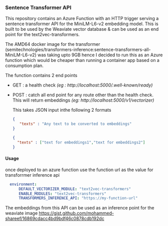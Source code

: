
### Sentence Transformer API

This repository contains an Azure Function with an HTTP trigger serving a sentence transformer API for the MiniLM-L6-v2 embedding model. 
This is built to be used by the Weaviate vector database & can be used as an end point for the text2vec-transformers. 

The AMD64 docker image for the transformer (semitechnologies/transformers-inference:sentence-transformers-all-MiniLM-L6-v2) was taking
upto 9GB hence I decided to run this as an Azure function which would be cheaper than running a container app based on a consumption plan.

The function contains 2 end points 

-   GET : a health check    _(eg : http://localhost:5000/.well-known/ready)_
-   POST : catch all end point for any route other than the health check. This will return embeddings _(eg: http://localhost:5000/v1/vectorizer)_
  
    This takes JSON input inthe following 2 formats

    ```json
    {
       "texts" : "Any text to be converted to embeddings"
    }
    ```

     ```json
    {
       "texts" : ["text for embeddings1","text for embeddings2"]
    }
    ```

#### Usage

once deployed to an azure function use the function url as the value for transforrmer inference api 

```yaml
  environment:
      DEFAULT_VECTORIZER_MODULE: "text2vec-transformers"
      ENABLE_MODULES: "text2vec-transformers"
      TRANSFORMERS_INFERENCE_API: "https://my-function-url"
```
The embeddings from this API can be used as an inference point for the weaviate image https://gist.github.com/mohammed-shareef/16869cdacc4bd9bdf46c0878cdb192dc


